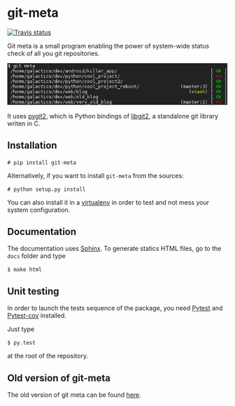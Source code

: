 git-meta
========

[![Travis status](https://travis-ci.org/galactics/git-meta.svg?branch=master)](https://travis-ci.org/galactics/git-meta)

Git meta is a small program enabling the power of system-wide status check of
all you git repositories.

![Terminal output](docs/source/_static/terminal.png)

It uses [pygit2](https://github.com/libgit2/pygit2), which is Python bindings of
[libgit2](https://github.com/libgit2/libgit2), a standalone git library writen
in C.

Installation
------------

    # pip install git-meta

Alternatively, if you want to install `git-meta` from the sources:

    # python setup.py install

You can also install it in a [virtualenv](https://github.com/pypa/virtualenv) in
order to test and not mess your system configuration.

Documentation
-------------

The documentation uses [Sphinx](http://sphinx-doc.org/). To generate statics HTML
files, go to the `docs` folder and type

    $ make html

Unit testing
------------

In order to launch the tests sequence of the package, you need
[Pytest](http://pytest.org/latest/) and
[Pytest-cov](https://pypi.python.org/pypi/pytest-cov/) installed.

Just type

    $ py.test

at the root of the repository.

Old version of git-meta
-----------------------

The old version of git meta can be found [here](https://github.com/galactics/git-meta-old).
